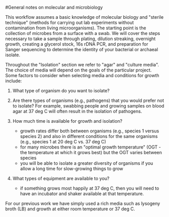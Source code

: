 
#General notes on molecular and microbiology

This workflow assumes a basic knowledge of molecular biology and "sterile technique" (methods for carrying out lab experiments without contamination from living microorganisms). The starting point is the collection of microbes from a surface with a swab. We will cover the steps necessary to take a sample through plating, dilution streaking, overnight growth, creating a glycerol stock, 16s rDNA PCR, and preparation for Sanger sequencing to determine the identity of your bacterial or archaeal isolate.  

Throughout the "Isolation" section we refer to "agar" and "culture media". The choice of media will depend on the goals of the particular project. Some factors to consider when selecting media and conditions for growth include: 

1. What type of organism do you want to isolate?

2. Are there types of organisms (e.g., pathogens) that you would prefer not to isolate?  For example, swabbing people and growing samples on blood agar at 37 deg C will often result in the isolation of pathogens.
  
3. How much time is available for growth and isolation?
    + growth rates differ both between organisms (e.g., species 1 versus species 2) and also in different conditions for the same organisms (e.g., species 1 at 20 deg C  vs. 37 deg C)
    + for many microbes there is an "optimal growth temperature" (OGT - the temperature at which it grows best) but the OGT varies between species
    + you will be able to isolate a greater diversity of organisms if you allow a long time for slow-growing things to grow
   
4. What types of equipment are available to you?
   + if something grows most happily at 37 deg C, then you will need to have an incubator and shaker available at that temperature.

 For our previous work we have simply used a rich media such as lysogeny broth (LB) and growth at either room temperature or 37 deg C.
